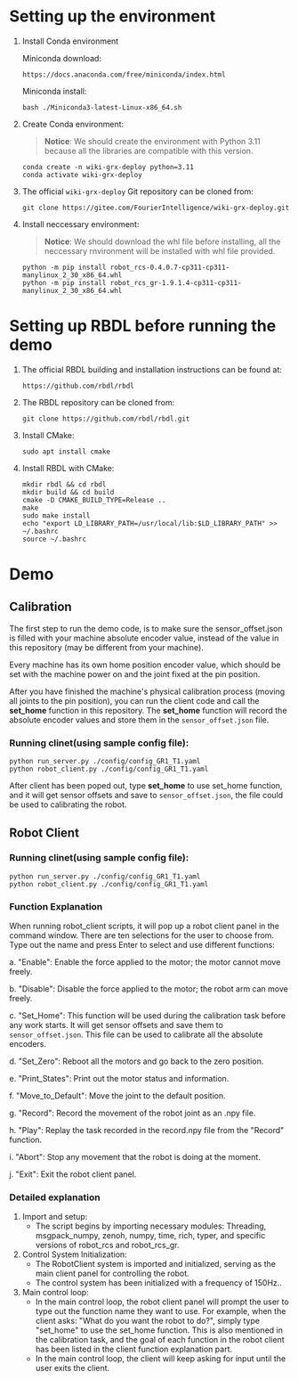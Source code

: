 
# Setting up the environment

1. Install Conda environment

    Miniconda download:
    ```
    https://docs.anaconda.com/free/miniconda/index.html
    ```

    Miniconda install:
    ```
    bash ./Miniconda3-latest-Linux-x86_64.sh
    ```

2. Create Conda environment:
    > **Notice**: We should create the environment with Python 3.11 because all the libraries are compatible with this version.
    ```
    conda create -n wiki-grx-deploy python=3.11
    conda activate wiki-grx-deploy
    ```

3. The official `wiki-grx-deploy` Git repository can be cloned from:
    ```
    git clone https://gitee.com/FourierIntelligence/wiki-grx-deploy.git
    ```

4. Install neccessary environment:
    > **Notice**: We should download the whl file before installing, all the neccessary rnvironment will be installed with whl file provided.
    ```
    python -m pip install robot_rcs-0.4.0.7-cp311-cp311-manylinux_2_30_x86_64.whl
    python -m pip install robot_rcs_gr-1.9.1.4-cp311-cp311-manylinux_2_30_x86_64.whl
    ```


# Setting up RBDL before running the demo

1. The official RBDL building and installation instructions can be found at:
    ```
    https://github.com/rbdl/rbdl
    ```

2. The RBDL repository can be cloned from:
    ```
    git clone https://github.com/rbdl/rbdl.git
    ```

3. Install CMake:
    ```
    sudo apt install cmake
    ```

4. Install RBDL with CMake:
    ```
    mkdir rbdl && cd rbdl
    mkdir build && cd build
    cmake -D CMAKE_BUILD_TYPE=Release ..
    make
    sudo make install
    echo "export LD_LIBRARY_PATH=/usr/local/lib:$LD_LIBRARY_PATH" >> ~/.bashrc
    source ~/.bashrc
    ```


# Demo
## Calibration
The first step to run the demo code, is to make sure the sensor_offset.json is filled with your machine absolute encoder value, instead of the value in this repository (may be different from your machine).

Every machine has its own home position encoder value, which should be set with the machine power on and the joint fixed at the pin position.

After you have finished the machine's physical calibration process (moving all joints to the pin position), you can run the client code and call the **set_home** function in this repository. The **set_home** function will record the absolute encoder values and store them in the `sensor_offset.json` file.


### Running clinet(using sample config file):
```
python run_server.py ./config/config_GR1_T1.yaml
python robot_client.py ./config/config_GR1_T1.yaml
```    

After client has been poped out, type **set_home** to use set_home function, and it will get sensor offsets and save to `sensor_offset.json`, the file could be used to calibrating the robot. 

## Robot Client
### Running clinet(using sample config file):
```
python run_server.py ./config/config_GR1_T1.yaml
python robot_client.py ./config/config_GR1_T1.yaml
```    

### Function Explanation
When running robot_client scripts, it will pop up a robot client panel in the command window. There are ten selections for the user to choose from. Type out the name and press Enter to select and use different functions:

a. "Enable": Enable the force applied to the motor; the motor cannot move freely.

b. "Disable": Disable the force applied to the motor; the robot arm can move freely.

c. "Set_Home": This function will be used during the calibration task before any work starts. It will get sensor offsets and save them to `sensor_offset.json`. This file can be used to calibrate all the absolute encoders.

d. "Set_Zero": Reboot all the motors and go back to the zero position.

e. "Print_States": Print out the motor status and information.

f. "Move_to_Default": Move the joint to the default position.

g. "Record": Record the movement of the robot joint as an .npy file.

h. "Play": Replay the task recorded in the record.npy file from the "Record" function.

i. "Abort": Stop any movement that the robot is doing at the moment.

j. "Exit": Exit the robot client panel.


### Detailed explanation
1. Import and setup:
    - The script begins by importing necessary modules: Threading, msgpack_numpy, zenoh, numpy, time, rich, typer, and specific versions of robot_rcs and robot_rcs_gr.
2. Control System Initialization:
    - The RobotClient system is imported and initialized, serving as the main client panel for controlling the robot.
    - The control system has been initialized with a frequency of 150Hz..
3. Main control loop:
    - In the main control loop, the robot client panel will prompt the user to type out the function name they want to use. For example, when the client asks: "What do you want the robot to do?", simply type "set_home" to use the set_home function. This is also mentioned in the calibration task, and the goal of each function in the robot client has been listed in the client function explanation part.
    - In the main control loop, the client will keep asking for input until the user exits the client.




